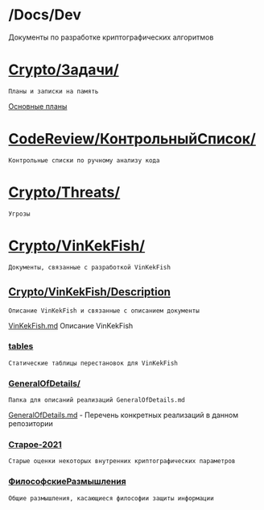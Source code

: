 # /Docs/Dev
Документы по разработке криптографических алгоритмов


# [Crypto/Задачи/](Crypto/VinKekFish/)
    Планы и записки на память
[Основные планы](Crypto/VinKekFish/VinKekFish.md)

# [CodeReview/КонтрольныйСписок/](Crypto/CodeReview/КонтрольныйСписок/)
    Контрольные списки по ручному анализу кода

# [Crypto/Threats/](Crypto/Threats/)
    Угрозы

# [Crypto/VinKekFish/](Crypto/VinKekFish/)
    Документы, связанные с разработкой VinKekFish

## [Crypto/VinKekFish/Description](Crypto/VinKekFish/Description/)
    Описание VinKekFish и связанные с описанием документы
[VinKekFish.md](VinKekFish.md)   Описание VinKekFish

### [tables](Crypto/VinKekFish/Description/tables)
    Статические таблицы перестановок для VinKekFish

### [GeneralOfDetails/](Crypto/VinKekFish/Description/GeneralOfDetails)
    Папка для описаний реализаций GeneralOfDetails.md
[GeneralOfDetails.md](GeneralOfDetails.md) - Перечень конкретных реализаций в данном репозитории
    
### [Старое-2021](Crypto/VinKekFish/Description/)
    Старые оценки некоторых внутренних криптографических параметров

### [ФилософскиеРазмышления](Crypto/VinKekFish/Description/ФилософскиеРазмышления)
    Общие размышления, касающиеся философии защиты информации


